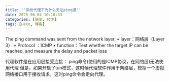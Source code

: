 ```yaml
---
title: '"系统代理下为什么无法ping通"'
date: 2025-06-04 10:10:33
categories: [随笔, 技术]
tags: [Hexo, 博客]
---
```

The ping command was sent from the network layer.
• layer：网络层（Layer 3）
• Protocol ：ICMP
• function：Test whether the target IP can be reached, and measure the delay and packet loss

代理软件是在应用层接受连接：
ping命令(使用的是ICMP协议，在网络层)无法使用代理
但是，如果开启了tun模式，这时候代理软件作用于网络层，模拟一个虚拟网络接口用于接收请求，这时ping命令会走向代理。
